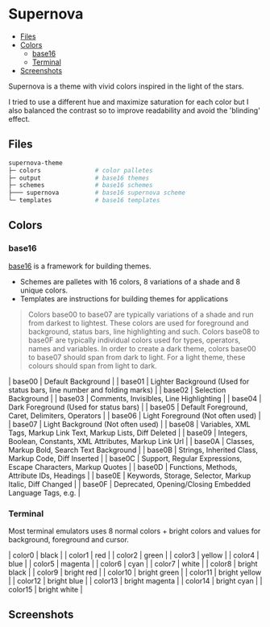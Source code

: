 # Supernova

<!-- TOC GFM -->

* [Files](#files)
* [Colors](#colors)
    * [base16](#base16)
    * [Terminal](#terminal)
* [Screenshots](#screenshots)

<!-- /TOC -->

Supernova is a theme with vivid colors inspired in the light of the stars. 

I tried to use a different hue and maximize saturation for each color but I also balanced the contrast so to improve readability and avoid the 'blinding' effect. 

## Files
```bash
supernova-theme
├─ colors               # color palletes
├─ output               # base16 themes
├─ schemes              # base16 schemes
├─── supernova          # base16 supernova scheme
└─ templates            # base16 templates
```

## Colors
### base16
[base16](https://github.com/chriskempson/base16) is a framework for building themes.

- Schemes are palletes with 16 colors, 8 variations of a shade and 8 unique colors.
- Templates are instructions for building themes for applications

>Colors base00 to base07 are typically variations of a shade and run from darkest to lightest. These colors are used for foreground and background, status bars, line highlighting and such. Colors base08 to base0F are typically individual colors used for types, operators, names and variables. In order to create a dark theme, colors base00 to base07 should span from dark to light. For a light theme, these colours should span from light to dark.

| base00 | Default Background                                                       |
| base01 | Lighter Background (Used for status bars, line number and folding marks) |
| base02 | Selection Background                                                     |
| base03 | Comments, Invisibles, Line Highlighting                                  |
| base04 | Dark Foreground (Used for status bars)                                   |
| base05 | Default Foreground, Caret, Delimiters, Operators                         |
| base06 | Light Foreground (Not often used)                                        |
| base07 | Light Background (Not often used)                                        |
| base08 | Variables, XML Tags, Markup Link Text, Markup Lists, Diff Deleted        |
| base09 | Integers, Boolean, Constants, XML Attributes, Markup Link Url            |
| base0A | Classes, Markup Bold, Search Text Background                             |
| base0B | Strings, Inherited Class, Markup Code, Diff Inserted                     |
| base0C | Support, Regular Expressions, Escape Characters, Markup Quotes           |
| base0D | Functions, Methods, Attribute IDs, Headings                              |
| base0E | Keywords, Storage, Selector, Markup Italic, Diff Changed                 |
| base0F | Deprecated, Opening/Closing Embedded Language Tags, e.g. <?php ?>        |

### Terminal
Most terminal emulators uses 8 normal colors + bright colors and values for background, foreground and cursor.

| color0  | black          |
| color1  | red            |
| color2  | green          |
| color3  | yellow         |
| color4  | blue           |
| color5  | magenta        |
| color6  | cyan           |
| color7  | white          |
| color8  | bright black   |
| color9  | bright red     |
| color10 | bright green   |
| color11 | bright yellow  |
| color12 | bright blue    |
| color13 | bright magenta |
| color14 | bright cyan    |
| color15 | bright white   |

## Screenshots
